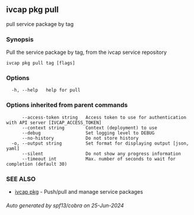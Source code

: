 ## ivcap pkg pull

pull service package by tag

### Synopsis

Pull the service package by tag, from the ivcap service repository

```
ivcap pkg pull tag [flags]
```

### Options

```
  -h, --help   help for pull
```

### Options inherited from parent commands

```
      --access-token string   Access token to use for authentication with API server [IVCAP_ACCESS_TOKEN]
      --context string        Context (deployment) to use
      --debug                 Set logging level to DEBUG
      --no-history            Do not store history
  -o, --output string         Set format for displaying output [json, yaml]
      --silent                Do not show any progress information
      --timeout int           Max. number of seconds to wait for completion (default 30)
```

### SEE ALSO

* [ivcap pkg](ivcap_pkg.md)	 - Push/pull and manage service packages 

###### Auto generated by spf13/cobra on 25-Jun-2024
